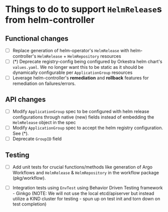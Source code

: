 # Things to do to support `HelmRelease`s from helm-controller

## Functional changes
- [ ] Replace generation of helm-operator's `HelmRelease` with helm-controller's `HelmRelease` + `HelmRepository` resources
- [ ] (*) Deprecate registry-config being configured by Orkestra helm chart's `values.yaml`. We no longer want this to be static
as it should be dynamically configurable per `ApplicationGroup` resources
- [ ] Leverage helm-controller's **remediation** and **rollback** features for remediation on failures/errors.

## API changes
- [ ] Modify `ApplicationGroup` spec to be configured with helm release configurations through native (new) fields instead of
embedding the `HelmRelease` object in the spec
- [ ] Modify `ApplicationGroup` spec to accept the helm registry configuration. See (*).
- [ ] Deprecate `GroupID` field

## Testing
- [ ] Add unit tests for crucial functions/methods like generation of Argo Workflows and `HelmRelease` & `HelmRepository` in the
workflow package (pkg/workflow).
- [ ] Integration tests using `EnvTest` using Behavior Driven Testing framework - Ginkgo (NOTE: We will not use the local etcd/apiserver
 but instead utilize a KIND cluster for testing - spun up on test init and torn down on test completion)
 